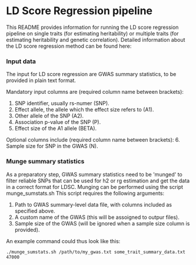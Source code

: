 # LD Score Regression pipeline

This README provides information for running the LD score regression pipeline on single traits (for estimating heritability) or multiple traits (for estimating heritability and genetic correlation).
Detailed information about the LD score regression method can be found here: 

### Input data

The input for LD score regression are GWAS summary statistics, to be provided in plain text format.

Mandatory input columns are (required column name between brackets):
1. SNP identifier, usually rs-numer (SNP).
2. Effect allele, the allele which the effect size refers to (A1).
3. Other allele of the SNP (A2).
4. Association p-value of the SNP (P).
5. Effect size of the A1 allele (BETA).

Optional columns include (required column name between brackets):
6. Sample size for SNP in the GWAS (N).


### Munge summary statistics

As a preparatory step, GWAS summary statistics need to be 'munged' to filter reliable SNPs that can be used for h2 or rg estimation and get the data in a correct format for LDSC.
Munging can be performed using the script munge_sumstats.sh
This script requires the following arguments:
1. Path to GWAS summary-level data file, with columns included as specified above.
2. A custom name of the GWAS (this will be assoigned to outpur files).
3. Sample size of the GWAS (will be ignored when a sample size column is provided).

An example command could thus look like this:

```
./munge_sumstats.sh /path/to/my_gwas.txt some_trait_summary_data.txt 47000
```


